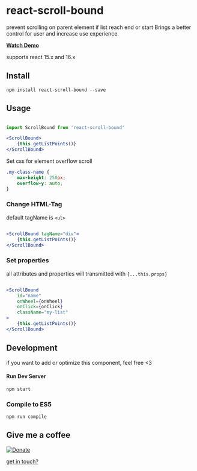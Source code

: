 # react-scroll-bound

prevent scrolling on parent element if list reach end or start
Brings a better control for user and increase use experience.

**[Watch Demo](https://fluse.github.io/react-scroll-bound/)**

supports react 15.x and 16.x

## Install

```
npm install react-scroll-bound --save
```

## Usage

```jsx

import ScrollBound from 'react-scroll-bound'

<ScrollBound>
    {this.getListPoints()}
</ScrollBound>

```

Set css for element overflow scroll

```css
.my-class-name {
    max-height: 250px;
    overflow-y: auto;
}
```

### Change HTML-Tag

default tagName is `<ul>`

```jsx

<ScrollBound tagName="div">
    {this.getListPoints()}
</ScrollBound>

```

### Set properties

all attributes and properties will transmitted with `{...this.props}`

```jsx

<ScrollBound 
    id="name" 
    onWheel={onWheel} 
    onClick={onClick} 
    className="my-list"
>
    {this.getListPoints()}
</ScrollBound>

```

## Development

if you want to add or optimize this component, feel free <3

#### Run Dev Server

```
npm start
```

### Compile to ES5

```
npm run compile
```

## Give me a coffee

[![Donate](https://img.shields.io/badge/donate-%20%E2%9D%A4%20-green.svg)](https://www.paypal.me/schauf)

[get in touch?](http://www.holger-schauf.de)
